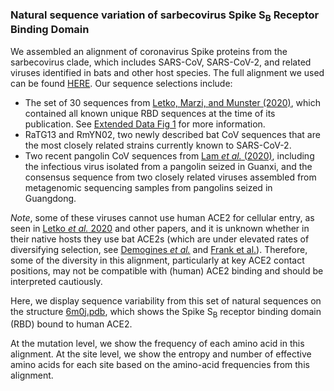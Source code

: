 ### Natural sequence variation of sarbecovirus Spike S<sub>B</sub> Receptor Binding Domain

We assembled an alignment of coronavirus Spike proteins from the sarbecovirus clade, which includes SARS-CoV, SARS-CoV-2, and related viruses identified in bats and other host species. The full alignment we used can be found [HERE](https://github.com/dms-view/SARS-CoV-2/blob/master/data/Spike/BloomLab2020/results/prot_map_rbd_alignment.fa). Our sequence selections include:
* The set of 30 sequences from [Letko, Marzi, and Munster (2020)](https://www.nature.com/articles/s41564-020-0688-y), which contained all known unique RBD sequences at the time of its publication. See [Extended Data Fig 1](https://www.nature.com/articles/s41564-020-0688-y/figures/6) for more information. 
* RaTG13 and RmYN02, two newly described bat CoV sequences that are the most closely related strains currently known to SARS-CoV-2.
* Two recent pangolin CoV sequences from [Lam _et al._ (2020)](https://www.nature.com/articles/s41586-020-2169-0), including the infectious virus isolated from a pangolin seized in Guanxi, and the consensus sequence from two closely related viruses assembled from metagenomic sequencing samples from pangolins seized in Guangdong.

*Note*, some of these viruses cannot use human ACE2 for cellular entry, as seen in [Letko _et al._ 2020](https://www.nature.com/articles/s41564-020-0688-y/figures/1) and other papers, and it is unknown whether in their native hosts they use bat ACE2s (which are under elevated rates of diversifying selection, see [Demogines _et al._](https://jvi.asm.org/content/86/11/6350.short) and [Frank et al.](https://www.biorxiv.org/content/10.1101/2020.04.20.051656v1)). Therefore, some of the diversity in this alignment, particularly at key ACE2 contact positions, may not be compatible with (human) ACE2 binding and should be interpreted cautiously. 


Here, we display sequence variability from this set of natural sequences on the structure [6m0j.pdb](https://www.rcsb.org/structure/6m0j), which shows the Spike S<sub>B</sub> receptor binding domain (RBD) bound to human ACE2.

At the mutation level, we show the frequency of each amino acid in this alignment.
At the site level, we show the entropy and number of effective amino acids for each site based on the amino-acid frequencies from this alignment.

